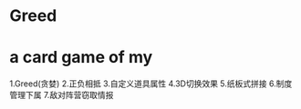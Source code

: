 # Greed
a card game of my
================================
1.Greed(贪婪)
2.正负相抵
3.自定义道具属性
4.3D切换效果
5.纸板式拼接
6.制度管理下属
7.敌对阵营窃取情报
